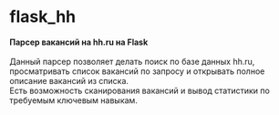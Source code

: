 # flask_hh
**Парсер вакансий на hh.ru на Flask**
<br><br>
Данный парсер позволяет делать поиск по базе данных hh.ru, просматривать список вакансий по запросу и открывать полное описание вакансий из списка.
<br>
Есть возможность сканирования вакансий и вывод статистики по требуемым ключевым навыкам.